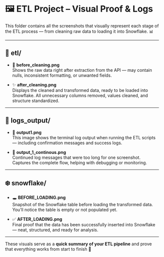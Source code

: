 # 🖼️ ETL Project – Visual Proof & Logs

This folder contains all the screenshots that visually represent each stage of the ETL process — from cleaning raw data to loading it into Snowflake. 📊

---

## 🧪 etl/

- 📌 **before_cleaning.png**  
  Shows the raw data right after extraction from the API — may contain nulls, inconsistent formatting, or unwanted fields.

- ✨ **after_cleaning.png**  
  Displays the cleaned and transformed data, ready to be loaded into Snowflake. All unnecessary columns removed, values cleaned, and structure standardized.

---

## 📝 logs_output/

- 📄 **output1.png**  
  This image shows the terminal log output when running the ETL scripts — including confirmation messages and success logs.

- 🔁 **output_1_continous.png**  
  Continued log messages that were too long for one screenshot. Captures the complete flow, helping with debugging or monitoring.

---

## ❄️ snowflake/

- 🕳️ **BEFORE_LOADING.png**  
  Snapshot of the Snowflake table before loading the transformed data. You’ll notice the table is empty or not populated yet.

- ✅ **AFTER_LOADING.png**  
  Final proof that the data has been successfully inserted into Snowflake — neat, structured, and ready for analysis.

---

These visuals serve as a **quick summary of your ETL pipeline** and prove that everything works from start to finish 💪  

